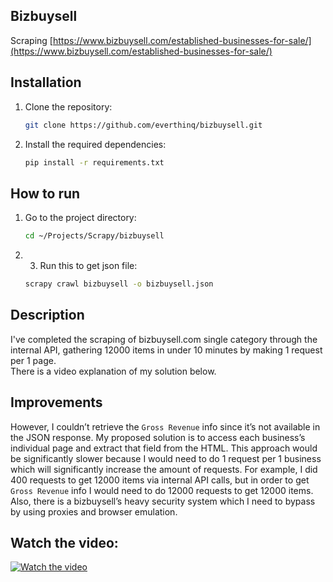 Bizbuysell
------------------------------------------------------
Scraping [https://www.bizbuysell.com/established-businesses-for-sale/](https://www.bizbuysell.com/established-businesses-for-sale/)

## Installation
1. Clone the repository:
    ```sh 
    git clone https://github.com/everthinq/bizbuysell.git
   ```
2. Install the required dependencies:
    ```sh 
    pip install -r requirements.txt
   ```

## How to run
1. Go to the project directory:
   ```sh 
   cd ~/Projects/Scrapy/bizbuysell
   ```
2. 3. Run this to get json file:
   ```sh 
   scrapy crawl bizbuysell -o bizbuysell.json
   ```
   
## Description
I've completed the scraping of bizbuysell.com single category through the
internal API, gathering 12000 items in under 10 minutes
by making 1 request per 1 page.\
There is a video explanation of my solution below.

## Improvements
However, I couldn’t retrieve the `Gross Revenue` info since it’s not available in the JSON response. My proposed solution is to access each business’s individual page and extract that field from the HTML. This approach would be significantly slower because I would need to do 1 request per 1 business which will significantly increase the amount of requests. For example, I did 400 requests to get 12000 items via internal API calls, but in order to get `Gross Revenue` info I would need to do 12000 requests to get 12000 items. Also, there is a bizbuysell’s heavy security system which I need to bypass by using proxies and browser emulation.

## Watch the video:
[![Watch the video](https://img.youtube.com/vi/YISmuT1HuIo/maxresdefault.jpg)](https://www.youtube.com/watch?v=YISmuT1HuIo)
